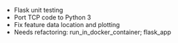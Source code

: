 - Flask unit testing
- Port TCP code to Python 3
- Fix feature data location and plotting
- Needs refactoring: run_in_docker_container; flask_app

